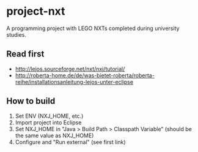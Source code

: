 # project-nxt

A programming project with LEGO NXTs completed during university studies.

## Read first

* http://lejos.sourceforge.net/nxt/nxj/tutorial/
* http://roberta-home.de/de/was-bietet-roberta/roberta-reihe/installationsanleitung-lejos-unter-eclipse


## How to build

1. Set ENV (NXJ_HOME, etc.)
2. Import project into Eclipse
3. Set NXJ_HOME in "Java > Build Path > Classpath Variable" (should be the same value as NXJ_HOME)
4. Configure and "Run external" (see first link)

